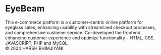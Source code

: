 # EyeBeam
This e-commerce platform is a customer-centric online platform for eyeglass sales, enhancing usability with streamlined checkout processes, and comprehensive customer service. 
Co-developed the frontend enhancing customer experience and optimize functionality – HTML, CSS, JAVASCRIPT, PHP and MySQL.
<br>
© 2024 HARSH BHIMJIYANI

